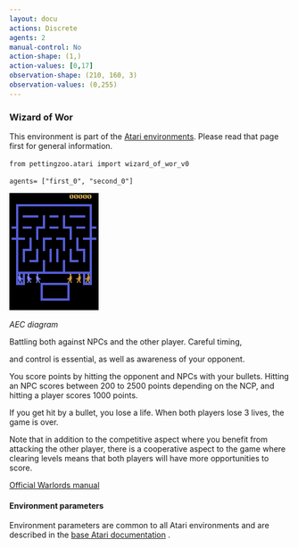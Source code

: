 ```yaml
---
layout: docu
actions: Discrete
agents: 2
manual-control: No
action-shape: (1,)
action-values: [0,17]
observation-shape: (210, 160, 3)
observation-values: (0,255)
---
```



### Wizard of Wor



This environment is part of the [Atari environments](../atari). Please read that page first for general information.





`from pettingzoo.atari import wizard_of_wor_v0`



`agents= ["first_0", "second_0"]`



![wizard_of_wor gif](atari_wizard_of_wor.gif)



*AEC diagram*



Battling both against NPCs and the other player. Careful timing,

and control is essential, as well as awareness of your opponent.



You score points by hitting the opponent and NPCs with your bullets. Hitting an NPC scores between 200 to 2500 points depending on the NCP, and hitting a player scores 1000 points.



If you get hit by a bullet, you lose a life. When both players lose 3 lives, the game is over.



Note that in addition to the competitive aspect where you benefit from attacking the other player, there is a cooperative aspect to the game where clearing levels means that both players will have more opportunities to score.



[Official Warlords manual](https://atariage.com/manual_html_page.php?SoftwareLabelID=593)



#### Environment parameters



Environment parameters are common to all Atari environments and are described in the [base Atari documentation](../atari) .
